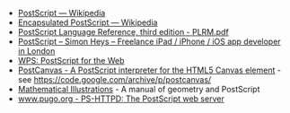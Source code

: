 - [PostScript — Wikipedia](https://en.wikipedia.org/wiki/PostScript)
- [Encapsulated PostScript — Wikipedia](https://en.wikipedia.org/wiki/Encapsulated_PostScript)
- [PostScript Language Reference, third edition - PLRM.pdf](http://www.adobe.com/products/postscript/pdfs/PLRM.pdf)
- [PostScript – Simon Heys – Freelance iPad / iPhone / iOS app developer in London](https://www.simonheys.com/2007/06/05/postscript/)
- [WPS: PostScript for the Web](http://logand.com/sw/wps/)
- [PostCanvas - A PostScript interpreter for the HTML5 Canvas element](http://www.feiri.de/pcan/) - see https://code.google.com/archive/p/postcanvas/
- [Mathematical Illustrations](http://www.math.ubc.ca/~cass/graphics/manual/) - A manual of geometry and PostScript
- [www.pugo.org - PS-HTTPD: The PostScript web server](http://www.pugo.org:8080/)